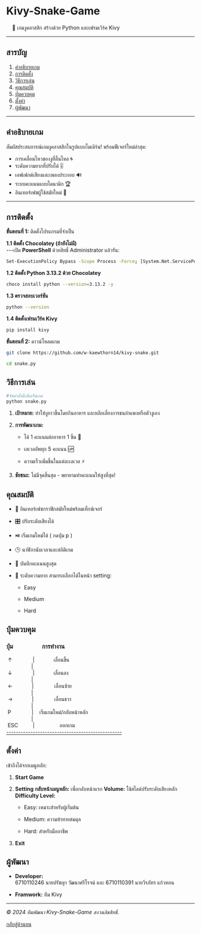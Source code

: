 
# Kivy-Snake-Game
&nbsp;&nbsp;&nbsp;&nbsp;🐍 เกมงูคลาสสิก สร้างด้วย Python และเฟรมเวิร์ค Kivy  

---

## สารบัญ  
1. [คำอธิบายเกม](#%E0%B8%84%E0%B8%B3%E0%B8%AD%E0%B8%98%E0%B8%B4%E0%B8%9A%E0%B8%B2%E0%B8%A2%E0%B9%80%E0%B8%81%E0%B8%A1)
2. [การติดตั้ง](#%E0%B8%81%E0%B8%B2%E0%B8%A3%E0%B8%95%E0%B8%B4%E0%B8%94%E0%B8%95%E0%B8%B1%E0%B9%89%E0%B8%87) 
3. [วิธีการเล่น](#%E0%B8%A7%E0%B8%B4%E0%B8%98%E0%B8%B5%E0%B8%81%E0%B8%B2%E0%B8%A3%E0%B9%80%E0%B8%A5%E0%B9%88%E0%B8%99)
4. [คุณสมบัติ](#%E0%B8%84%E0%B8%B8%E0%B8%93%E0%B8%AA%E0%B8%A1%E0%B8%9A%E0%B8%B1%E0%B8%95%E0%B8%B4)
5. [ปุ่มควบคุม](#%E0%B8%9B%E0%B8%B8%E0%B9%88%E0%B8%A1%E0%B8%84%E0%B8%A7%E0%B8%9A%E0%B8%84%E0%B8%B8%E0%B8%A1)  
6. [ตั้งค่า](#%E0%B8%95%E0%B8%B1%E0%B9%89%E0%B8%87%E0%B8%84%E0%B9%88%E0%B8%B2)  
7. [ผู้พัฒนา](#%E0%B8%9C%E0%B8%B9%E0%B9%89%E0%B8%9E%E0%B8%B1%E0%B8%92%E0%B8%99%E0%B8%B2)

---

## คำอธิบายเกม  
สัมผัสประสบการณ์เกมงูคลาสสิกในรูปแบบโมเดิร์น! พร้อมฟีเจอร์ใหม่ล่าสุด:  
- การเคลื่อนไหวของงูที่ลื่นไหล 🌀  
- ระดับความยากที่ปรับได้ 🎚️  
- เอฟเฟกต์เสียงและเพลงประกอบ 🔊  
- ระบบคะแนนแบบไดนามิก 🏆  
- อินเทอร์เฟซผู้ใช้สมัยใหม่ 📱  

---

## การติดตั้ง  
**ขั้นตอนที่ 1:** ติดตั้งโปรแกรมที่จำเป็น  

**1.1 ติดตั้ง Chocolatey (ถ้ายังไม่มี)**  
---เปิด **PowerShell** ด้วยสิทธิ์ Administrator แล้วรัน:
```bash
Set-ExecutionPolicy Bypass -Scope Process -Force; [System.Net.ServicePointManager]::SecurityProtocol = [System.Net.ServicePointManager]::SecurityProtocol -bor 3072; iex ((New-Object System.Net.WebClient).DownloadString('https://community.chocolatey.org/install.ps1'))
```
**1.2 ติดตั้ง Python 3.13.2 ด้วย Chocolatey**
```bash
choco install python --version=3.13.2 -y
```
**1.3 ตรวจสอบเวอร์ชัน**
```bash
python --version
```
**1.4 ติดตั้งเฟรมเวิร์ค Kivy**
```bash
pip install kivy
```
**ขั้นตอนที่ 2:** ดาวน์โหลดเกม
```bash
git clone https://github.com/w-kaewthorn14/kivy-snake.git
```
```bash
cd snake.py
```
## วิธีการเล่น
```bash
#รันคำสั่งนี้เพื่อเริ่มเกม
python snake.py
```

1.  **เป้าหมาย:**  ทำให้งูยาวขึ้นโดยกินอาหาร และหลีกเลี่ยงการชนกำแพงหรือตัวงูเอง
    
2.  **การพัฒนาเกม:**
    
    -   ได้ 1 คะแนนต่ออาหาร 1 ชิ้น 🍎
        
    -   เลเวลอัพทุก 5 คะแนน 🆙
        
    -   ความเร็วเพิ่มขึ้นในแต่ละเลเวล ⚡
        
3.  **ชัยชนะ:**  ไม่มีจุดสิ้นสุด - พยายามทำคะแนนให้สูงที่สุด!
## คุณสมบัติ

-   🎨 อินเทอร์เฟซกราฟิกสมัยใหม่พร้อมเท็กซ์เจอร์
    
-   🎛️ ปรับระดับเสียงได้
    
-   ⏯️ เริ่มเกมใหม่ได้ ( กดปุ่ม p )
    
-   🕒 นาฬิกานับเวลาและสถิติเกม
    
-   🥇 บันทึกคะแนนสูงสุด
    
-   🌟 ระดับความยาก สามารถเลือกได้ในหน้า setting:
    
    -   Easy
        
    -   Medium
        
    -   Hard
## ปุ่มควบคุม

### ปุ่ม&nbsp;&nbsp;&nbsp;&nbsp;&nbsp;&nbsp;&nbsp;&nbsp;&nbsp;&nbsp;&nbsp;&nbsp;&nbsp;&nbsp;&nbsp;&nbsp;&nbsp;&nbsp;&nbsp;&nbsp;การทำงาน
&nbsp;↑&nbsp;&nbsp;&nbsp;&nbsp;&nbsp;&nbsp;&nbsp;&nbsp;&nbsp;&nbsp;&nbsp;&nbsp;&nbsp;&nbsp;|&nbsp;&nbsp;&nbsp;&nbsp;&nbsp;&nbsp;&nbsp;&nbsp;&nbsp;&nbsp;&nbsp;&nbsp;&nbsp;เลื่อนขึ้น<br>
&nbsp;&nbsp;&nbsp;&nbsp;&nbsp;&nbsp;&nbsp;&nbsp;&nbsp;&nbsp;&nbsp;&nbsp;&nbsp;&nbsp;&nbsp;&nbsp;&nbsp;|<br>
&nbsp;↓&nbsp;&nbsp;&nbsp;&nbsp;&nbsp;&nbsp;&nbsp;&nbsp;&nbsp;&nbsp;&nbsp;&nbsp;&nbsp;&nbsp;|&nbsp;&nbsp;&nbsp;&nbsp;&nbsp;&nbsp;&nbsp;&nbsp;&nbsp;&nbsp;&nbsp;&nbsp;&nbsp;เลื่อนลง<br>
&nbsp;&nbsp;&nbsp;&nbsp;&nbsp;&nbsp;&nbsp;&nbsp;&nbsp;&nbsp;&nbsp;&nbsp;&nbsp;&nbsp;&nbsp;&nbsp;&nbsp;|<br>
&nbsp;←&nbsp;&nbsp;&nbsp;&nbsp;&nbsp;&nbsp;&nbsp;&nbsp;&nbsp;&nbsp;&nbsp;&nbsp;&nbsp;|&nbsp;&nbsp;&nbsp;&nbsp;&nbsp;&nbsp;&nbsp;&nbsp;&nbsp;&nbsp;&nbsp;&nbsp;&nbsp;&nbsp;เลื่อนซ้าย<br>
&nbsp;&nbsp;&nbsp;&nbsp;&nbsp;&nbsp;&nbsp;&nbsp;&nbsp;&nbsp;&nbsp;&nbsp;&nbsp;&nbsp;&nbsp;&nbsp;&nbsp;|<br>
&nbsp;→&nbsp;&nbsp;&nbsp;&nbsp;&nbsp;&nbsp;&nbsp;&nbsp;&nbsp;&nbsp;&nbsp;&nbsp;&nbsp;|&nbsp;&nbsp;&nbsp;&nbsp;&nbsp;&nbsp;&nbsp;&nbsp;&nbsp;&nbsp;&nbsp;&nbsp;&nbsp;&nbsp;เลื่อนขวา<br>
&nbsp;&nbsp;&nbsp;&nbsp;&nbsp;&nbsp;&nbsp;&nbsp;&nbsp;&nbsp;&nbsp;&nbsp;&nbsp;&nbsp;&nbsp;&nbsp;&nbsp;|<br>
&nbsp;P&nbsp;&nbsp;&nbsp;&nbsp;&nbsp;&nbsp;&nbsp;&nbsp;&nbsp;&nbsp;&nbsp;&nbsp;&nbsp;&nbsp;|&nbsp;&nbsp;&nbsp;&nbsp;เริ่มเกมใหม่/กลับหน้าหลัก<br>
&nbsp;&nbsp;&nbsp;&nbsp;&nbsp;&nbsp;&nbsp;&nbsp;&nbsp;&nbsp;&nbsp;&nbsp;&nbsp;&nbsp;&nbsp;&nbsp;&nbsp;|<br>
&nbsp;ESC&nbsp;&nbsp;&nbsp;&nbsp;&nbsp;&nbsp;&nbsp;&nbsp;&nbsp;&nbsp;|&nbsp;&nbsp;&nbsp;&nbsp;&nbsp;&nbsp;&nbsp;&nbsp;&nbsp;&nbsp;&nbsp;&nbsp;&nbsp;&nbsp;&nbsp;&nbsp;&nbsp;ออกเกม<br>
<u>------------------------------------------------</u><br>
## ตั้งค่า

เข้าถึงได้จากเมนูหลัก:
1. **Start Game**
2. **Setting**
**กลับหน้าเมนูหลัก:** เพื่อกลับหน้าแรก
**Volume:**  ใช้สไลด์ปรับระดับเสียงหลัก
**Difficulty Level:**
    
    -   Easy: เหมาะสำหรับผู้เริ่มต้น
        
    -   Medium: ความท้าทายสมดุล
        
    -   Hard: สำหรับมืออาชีพ
3. **Exit**
## ผู้พัฒนา

-   **Developer:**  
	6710110246 นายปรัชญา วัฒนาศรีโรจน์ และ 6710110391 นายวีรภัทร แก้วทอน
    
-   **Framwork:**  ทีม Kivy
    

----------

_© 2024 ทีมพัฒนา Kivy-Snake-Game สงวนลิขสิทธิ์._

[กลับสู่ด้านบน](#kivy-snake-game)
    
